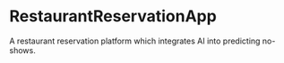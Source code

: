 # RestaurantReservationApp
A restaurant reservation platform which integrates AI into predicting no-shows.
